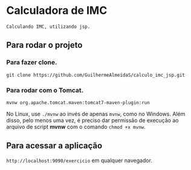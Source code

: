 # Calculadora de IMC
`Calculando IMC, utilizando jsp.`

## Para rodar o projeto

### Para fazer clone.

`git clone https://github.com/GuilhermeAlmeidaS/calculo_imc_jsp.git`

### Para rodar com o Tomcat.

`mvnw org.apache.tomcat.maven:tomcat7-maven-plugin:run`

No Linux, use `./mvnw` ao invés de apenas `mvnw`, como no Windows. Além disso, pelo menos uma vez, é preciso dar permissão de execução ao arquivo de script **mvnw** com o comando `chmod +x mvnw`.

## Para acessar a aplicação

`http://localhost:9090/exercicio` em qualquer navegador.
